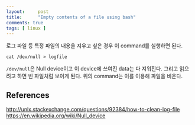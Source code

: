 ```yaml
---
layout:     post
title:      "Empty contents of a file using bash"
comments: true
tags: [ linux ]
---
```


로그 파일 등 특정 파일의 내용을 지우고 싶은 경우 이 command를 실행하면 된다.
```
cat /dev/null > logfile
```

`/dev/null`은 Null device이고 이 device에 쓰여진 data는 다 지워진다. 그리고 읽으려고 하면 빈 파일처럼 보이게 된다. 위의 command는 이를 이용해 파일을 비운다.

## References
<http://unix.stackexchange.com/questions/92384/how-to-clean-log-file>
<https://en.wikipedia.org/wiki/Null_device>
